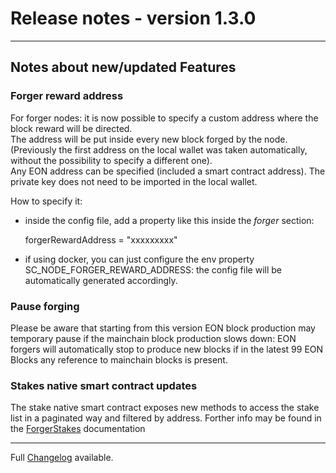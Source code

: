# Release notes - version 1.3.0
---

## Notes about new/updated Features

### Forger reward address
For forger nodes: it is now possible to specify a custom address where the block reward will be directed.<br> 
The address will be put inside every new block forged by the node.<br> 
(Previously the first address on the local wallet was taken automatically, without the possibility to specify a different one).<br> 
Any EON address can be specified (included a smart contract address). The private key does not need to be imported in the local wallet.

How to specify it: 
- inside the config file, add a property like this inside the *forger* section:

    forgerRewardAddress = "xxxxxxxxx"

- if using docker, you can just configure the env property SC_NODE_FORGER_REWARD_ADDRESS: the config file will be automatically generated accordingly.

### Pause forging
Please be aware that starting from this version EON block production may temporary pause if the mainchain block production slows down: EON forgers will automatically stop to produce new blocks if in the latest 99 EON Blocks any reference to mainchain blocks is present.

### Stakes native smart contract updates
The stake native smart contract exposes new methods to access the stake list in a paginated way and filtered by address.
Forther info may be found in the [ForgerStakes](../nativesc/contracts/ForgerStakes.md) documentation


---
Full [Changelog](/CHANGELOG.md) available.